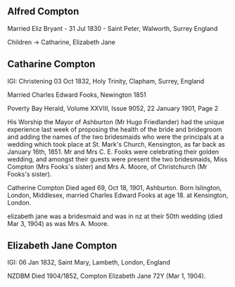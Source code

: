 Alfred Compton
--------------

Married Eliz Bryant - 31 Jul 1830 - Saint Peter, Walworth, Surrey England

Children -> Catharine, Elizabeth Jane

Catharine Compton
-----------------

IGI: Christening 03 Oct 1832, Holy Trinity, Clapham, Surrey, England

Married Charles Edward Fooks, Newington 1851

Poverty Bay Herald, Volume XXVIII, Issue 9052, 22 January 1901, Page 2

His Worship the Mayor of Ashburton (Mr Hugo Friedlander) had the unique experience last week of proposing the health of the bride and bridegroom and adding the names of the two bridesmaids who were the principals at a wedding which took place at St. Mark's Church, Kensington, as far back as January 16th, 1851. Mr and Mrs C. E. Fooks were celebrating their golden wedding, and amongst their guests were present the two bridesmaids, Miss Compton (Mrs Fooks's sister) and Mrs A. Moore, of Christchurch (Mr Fooks's sister).

Catherine Compton
Died aged 69, Oct 18, 1901, Ashburton. Born Islington, London, Middlesex,
married Charles Edward Fooks at age 18. at Kensington, London.

elizabeth jane was a bridesmaid and was in nz at their 50th wedding (died Mar 3, 1904)
as was Mrs A. Moore.

Elizabeth Jane Compton
----------------------

IGI: 06 Jan 1832, Saint Mary, Lambeth, London, England

NZDBM Died 1904/1852, Compton Elizabeth Jane 72Y (Mar 1, 1904).
